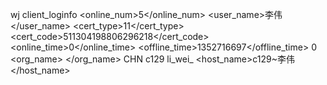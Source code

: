 wj client_loginfo <online_num>5</online_num> <user_name>李伟             </user_name> <cert_type>11</cert_type> <cert_code>511304198806296218</cert_code> <online_time>0</online_time> <offline_time>1352716697</offline_time> <ip>0</ip> <mac></mac> <org_name> </org_name> <country>CHN</country> <room>c129</room> <pinyin>li_wei_             </pinyin> <host_name>c129~李伟             </host_name>
